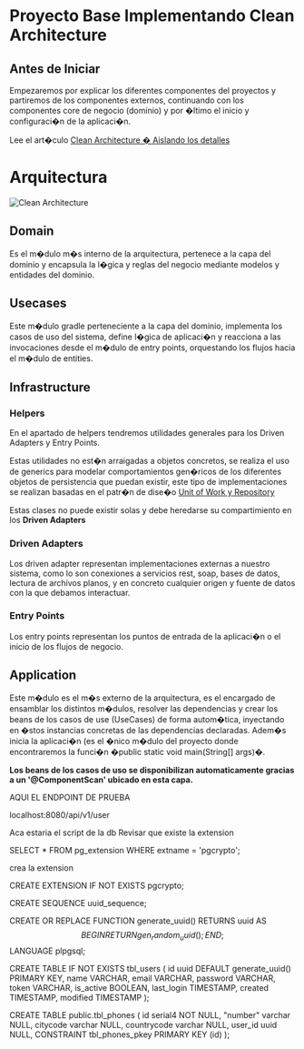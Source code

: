 # Proyecto Base Implementando Clean Architecture

## Antes de Iniciar

Empezaremos por explicar los diferentes componentes del proyectos y partiremos de los componentes externos, continuando con los componentes core de negocio (dominio) y por �ltimo el inicio y configuraci�n de la aplicaci�n.

Lee el art�culo [Clean Architecture � Aislando los detalles](https://medium.com/bancolombia-tech/clean-architecture-aislando-los-detalles-4f9530f35d7a)

# Arquitectura

![Clean Architecture](https://miro.medium.com/max/1400/1*ZdlHz8B0-qu9Y-QO3AXR_w.png)

## Domain

Es el m�dulo m�s interno de la arquitectura, pertenece a la capa del dominio y encapsula la l�gica y reglas del negocio mediante modelos y entidades del dominio.

## Usecases

Este m�dulo gradle perteneciente a la capa del dominio, implementa los casos de uso del sistema, define l�gica de aplicaci�n y reacciona a las invocaciones desde el m�dulo de entry points, orquestando los flujos hacia el m�dulo de entities.

## Infrastructure

### Helpers

En el apartado de helpers tendremos utilidades generales para los Driven Adapters y Entry Points.

Estas utilidades no est�n arraigadas a objetos concretos, se realiza el uso de generics para modelar comportamientos
gen�ricos de los diferentes objetos de persistencia que puedan existir, este tipo de implementaciones se realizan
basadas en el patr�n de dise�o [Unit of Work y Repository](https://medium.com/@krzychukosobudzki/repository-design-pattern-bc490b256006)

Estas clases no puede existir solas y debe heredarse su compartimiento en los **Driven Adapters**

### Driven Adapters

Los driven adapter representan implementaciones externas a nuestro sistema, como lo son conexiones a servicios rest,
soap, bases de datos, lectura de archivos planos, y en concreto cualquier origen y fuente de datos con la que debamos
interactuar.

### Entry Points

Los entry points representan los puntos de entrada de la aplicaci�n o el inicio de los flujos de negocio.

## Application

Este m�dulo es el m�s externo de la arquitectura, es el encargado de ensamblar los distintos m�dulos, resolver las dependencias y crear los beans de los casos de use (UseCases) de forma autom�tica, inyectando en �stos instancias concretas de las dependencias declaradas. Adem�s inicia la aplicaci�n (es el �nico m�dulo del proyecto donde encontraremos la funci�n �public static void main(String[] args)�.

**Los beans de los casos de uso se disponibilizan automaticamente gracias a un '@ComponentScan' ubicado en esta capa.**
 
AQUI EL ENDPOINT DE PRUEBA

localhost:8080/api/v1/user

Aca estaria el script de la db
Revisar que existe la extension

SELECT * FROM pg_extension WHERE extname = 'pgcrypto';

crea la extension

CREATE EXTENSION IF NOT EXISTS pgcrypto;

CREATE SEQUENCE uuid_sequence;

CREATE OR REPLACE FUNCTION generate_uuid()
RETURNS uuid AS $$
BEGIN
RETURN gen_random_uuid();
END;
$$ LANGUAGE plpgsql;

CREATE TABLE IF NOT EXISTS tbl_users (
id uuid DEFAULT generate_uuid() PRIMARY KEY,
name VARCHAR,
email VARCHAR,
password VARCHAR,
token VARCHAR,
is_active BOOLEAN,
last_login TIMESTAMP,
created TIMESTAMP,
modified TIMESTAMP
);

CREATE TABLE public.tbl_phones (
id serial4 NOT NULL,
"number" varchar NULL,
citycode varchar NULL,
countrycode varchar NULL,
user_id uuid NULL,
CONSTRAINT tbl_phones_pkey PRIMARY KEY (id)
);

